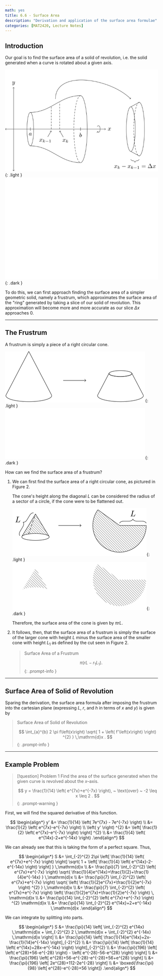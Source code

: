 ```yaml
---
math: yes
title: 6.6 - Surface Area
description: "Derivation and application of the surface area formulae"
categories: [MAT2420, Lecture Notes]
---
```


## Introduction

Our goal is to find the surface area of a solid of revolution, i.e. the solid generated when a curve is rotated about a given axis.

![](/assets/images/MAT2420/6.6/6-6-1-light.svg){: .light }
![](/assets/images/MAT2420/6.6/6-6-1-dark.svg){: .dark }


To do this, we can first approach finding the surface area of a simpler geometric solid, namely a frustrum, which approximates the surface area of the "ring" generated by taking a slice of our solid of revolution. This approximation will become more and more accurate as our slice $\Delta x$ approaches $0$.

---

## The Frustrum

A frustrum is simply a piece of a right circular cone.

![](/assets/images/MAT2420/6.6/6-6-2-light.svg){: .light }
![](/assets/images/MAT2420/6.6/6-6-2-dark.svg){: .dark }


How can we find the surface area of a frustrum?

1. We can first find the surface area of a right circular cone, as pictured in Figure 2.

    The cone's height along the diagonal $L$ can be considered the radius of a sector of a circle, if the cone were to be flattened out.

    ![](/assets/images/MAT2420/6.6/6-6-3-light.svg){: .light }
    ![](/assets/images/MAT2420/6.6/6-6-3-dark.svg){: .dark }


    Therefore, the surface area of the cone is given by $\pi r L$.

2. It follows, then, that the surface area of a frustrum is simply the surface of the larger cone with height $L$ minus the surface area of the smaller cone with height $L_{1}$ as defined by the cut seen in Figure 2.

    > Surface Area of a Frustrum
    >
    > $$
    > \pi \left( rL - r_{1} L_{1} \right)
    > .
    > $$
    {: .prompt-info }

---

## Surface Area of Solid of Revolution

Sparing the derivation, the surface area formula after imposing the frustrum into the cartesian plane (expressing $L$, $r$, and $h$ in terms of $x$ and $y$) is given by

> Surface Area of Solid of Revolution
>
> $$
> \int_{a}^{b} 2 \pi f\left(x\right) \sqrt{ 1 + \left( f'\left(x\right) \right) ^{2} } \,\mathrm{d}x
> .
> $$
{: .prompt-info }

---

## Example Problem

> [!question] Problem 1
> Find the area of the surface generated when the given curve is revolved about the $x$–axis.
>
> $$
> y = \frac{1}{14} \left( e^{7x}+e^{-7x} \right), ~ \text{over} ~ -2 \leq x \leq 2
> .
> $$
{: .prompt-warning }

First, we will find the squared derivative of this function.

$$
\begin{align*}
y' &= \frac{1}{14} \left( 7e^{7x} - 7e^{-7x} \right)  \\
&= \frac{1}{2} \left( e^{7x}-e^{-7x} \right)  \\
\left( y' \right) ^{2} &= \left[ \frac{1}{2} \left( e^{7x}-e^{-7x} \right)  \right] ^{2} \\
&= \frac{1}{4} \left( e^{14x}-2+e^{-14x} \right)
.\end{align*}
$$

We can already see that this is taking the form of a perfect square. Thus,

$$
\begin{align*}
S &= \int_{-2}^{2} 2\pi \left[ \frac{1}{14} \left( e^{7x}+e^{-7x} \right) \right] \sqrt{ 1 + \left[ \frac{1}{4} \left( e^{14x}-2-e^{-14x} \right)  \right]  } \,\mathrm{d}x \\
&= \frac{\pi}{7} \int_{-2}^{2} \left( e^{7x}+e^{-7x} \right) \sqrt{ \frac{1}{4}e^{14x}+\frac{1}{2}+\frac{1}{4}e^{-14x} } \,\mathrm{d}x \\
&= \frac{\pi}{7} \int_{-2}^{2} \left( e^{7x}+e^{-7x} \right) \sqrt{ \left( \frac{1}{2}e^{7x}+\frac{1}{2}e^{-7x} \right) ^{2} } \,\mathrm{d}x \\
&= \frac{\pi}{7} \int_{-2}^{2} \left( e^{7x}+e^{-7x} \right) \left( \frac{1}{2}e^{7x}+\frac{1}{2}e^{-7x} \right) \, \mathrm{d}x \\
&= \frac{\pi}{14} \int_{-2}^{2} \left( e^{7x}+e^{-7x} \right) ^{2} \mathrm{d}x \\
&= \frac{\pi}{14} \int_{-2}^{2} e^{14x}+2+e^{-14x} \,\mathrm{d}x
.\end{align*}
$$

We can integrate by splitting into parts.

$$
\begin{align*}
S &= \frac{\pi}{14} \left[ \int_{-2}^{2} e^{14x} \,\mathrm{d}x + \int_{-2}^{2} 2 \,\mathrm{d}x + \int_{-2}^{2} e^{-14x} \,\mathrm{d}x \right]  \\
&= \frac{\pi}{14} \left[ \frac{1}{14}e^{14x}+2x-\frac{1}{14}e^{-14x} \right]_{-2}^{2}  \\
&= \frac{\pi}{14} \left[ \frac{1}{14} \left( e^{14x}+28x-e^{-14x} \right) \right]_{-2}^{2} \\
&= \frac{\pi}{196} \left[ \left( e^{28}+56-e^{-28} \right) - \left( e^{-28}-56-e^{28} \right)  \right]  \\
&= \frac{\pi}{196} \left[ e^{28}+56-e^{-28}-e^{-28}+56+e^{28} \right]  \\
&= \frac{\pi}{196} \left[ 2e^{28}+112-2e^{-28} \right] \\
&= \boxed{\frac{\pi}{98} \left[ e^{28}-e^{-28}+56 \right]}
.\end{align*}
$$
